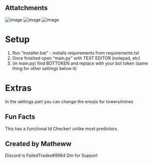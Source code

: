 ## Attatchments
![image](https://user-images.githubusercontent.com/112899052/205460675-819237a8-1804-4d71-90fb-6b8ba05757ff.png) ![image](https://user-images.githubusercontent.com/112899052/205461391-67e8dcd8-e9d8-4051-a2c5-e6e6eebf1ba2.png)
![image](https://user-images.githubusercontent.com/112899052/205461352-5e5daa11-c002-4535-88ec-be313aa5c63f.png)



# Setup
  1) Run “installer.bat” - installs requirements from requirements.txt
  2) Once finished open “main.py” with TEXT EDITOR (notepad, etc)
  3) (in main.py) find BOTTOKEN and replace with your bot token (same thing for other settings below it)

# Extras
 In the settings part you can change the emojis for towers/mines

## Fun Facts
This has a functional Id Checker! unlike most predictors.

## Created by Matheww
 Discord is FailedTrades#8984
 Dm for Support
